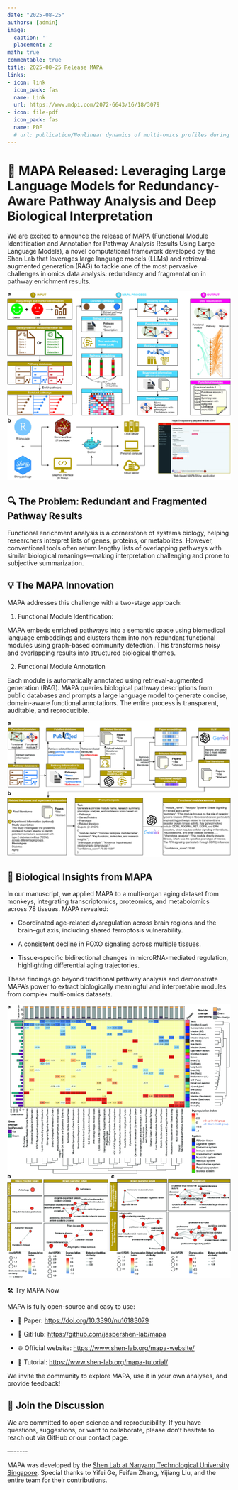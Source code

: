```yaml
---
date: "2025-08-25"
authors: [admin]
image:
  caption: ''
  placement: 2
math: true
commentable: true
title: 2025-08-25 Release MAPA
links:
- icon: link
  icon_pack: fas
  name: Link
  url: https://www.mdpi.com/2072-6643/16/18/3079
- icon: file-pdf
  icon_pack: fas
  name: PDF
  # url: publication/Nonlinear dynamics of multi-omics profiles during human aging.pdf
---
```



# 🚀 MAPA Released: Leveraging Large Language Models for Redundancy-Aware Pathway Analysis and Deep Biological Interpretation

We are excited to announce the release of MAPA (Functional Module Identification and Annotation for Pathway Analysis Results Using Large Language Models), a novel computational framework developed by the Shen Lab that leverages large language models (LLMs) and retrieval-augmented generation (RAG) to tackle one of the most pervasive challenges in omics data analysis: redundancy and fragmentation in pathway enrichment results.

![](mapa.jpg)

## 🔍 The Problem: Redundant and Fragmented Pathway Results

Functional enrichment analysis is a cornerstone of systems biology, helping researchers interpret lists of genes, proteins, or metabolites. However, conventional tools often return lengthy lists of overlapping pathways with similar biological meanings—making interpretation challenging and prone to subjective summarization.

## 💡 The MAPA Innovation

MAPA addresses this challenge with a two-stage approach:

1. Functional Module Identification: 

MAPA embeds enriched pathways into a semantic space using biomedical language embeddings and clusters them into non-redundant functional modules using graph-based community detection. This transforms noisy and overlapping results into structured biological themes.

2. Functional Module Annotation

Each module is automatically annotated using retrieval-augmented generation (RAG). MAPA queries biological pathway descriptions from public databases and prompts a large language model to generate concise, domain-aware functional annotations. The entire process is transparent, auditable, and reproducible.

![](annotation.jpg)

## 🧪 Biological Insights from MAPA

In our manuscript, we applied MAPA to a multi-organ aging dataset from monkeys, integrating transcriptomics, proteomics, and metabolomics across 78 tissues. MAPA revealed:

* Coordinated age-related dysregulation across brain regions and the brain–gut axis, including shared ferroptosis vulnerability.
	
* A consistent decline in FOXO signaling across multiple tissues.
	
* Tissue-specific bidirectional changes in microRNA-mediated regulation, highlighting differential aging trajectories.

These findings go beyond traditional pathway analysis and demonstrate MAPA’s power to extract biologically meaningful and interpretable modules from complex multi-omics datasets.

![](Figure_6.jpg)

🛠️ Try MAPA Now

MAPA is fully open-source and easy to use:
	
* 📜 Paper: https://doi.org/10.3390/nu16183079
	
* 🔗 GitHub: https://github.com/jaspershen-lab/mapa
	
* 🌐 Official website: https://www.shen-lab.org/mapa-website/
	
* 📖 Tutorial: https://www.shen-lab.org/mapa-tutorial/

We invite the community to explore MAPA, use it in your own analyses, and provide feedback!

## 📢 Join the Discussion

We are committed to open science and reproducibility. If you have questions, suggestions, or want to collaborate, please don’t hesitate to reach out via GitHub or our contact page.

—-----

MAPA was developed by the [Shen Lab at Nanyang Technological University Singapore](https://www.shen-lab.org/). Special thanks to Yifei Ge, Feifan Zhang, Yijiang Liu, and the entire team for their contributions.
